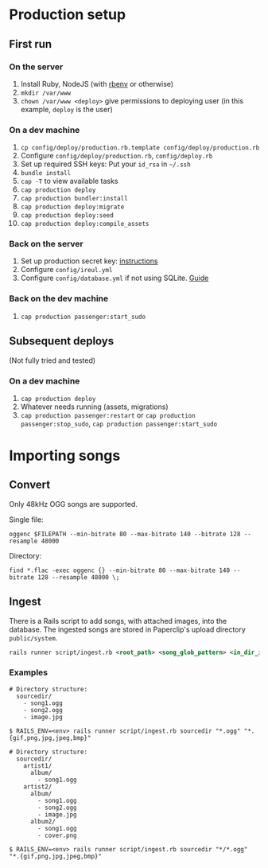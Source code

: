 # Production setup

## First run

### On the server
1. Install Ruby, NodeJS (with [rbenv](https://github.com/rbenv/rbenv) or otherwise)
2. `mkdir /var/www`
3. `chown /var/www <deploy>` give permissions to deploying user (in this example, `deploy` is the user)

### On a dev machine
1. `cp config/deploy/production.rb.template config/deploy/production.rb`
2. Configure `config/deploy/production.rb`, `config/deploy.rb`
3. Set up required SSH keys: Put your `id_rsa` in `~/.ssh`
4. `bundle install`
5. `cap -T` to view available tasks
6. `cap production deploy`
7. `cap production bundler:install`
8. `cap production deploy:migrate`
9. `cap production deploy:seed`
10. `cap production deploy:compile_assets`

### Back on the server
1. Set up production secret key: [instructions](http://stackoverflow.com/a/26172408)
2. Configure `config/ireul.yml`
3. Configure `config/database.yml` if not using SQLite. [Guide](http://edgeguides.rubyonrails.org/configuring.html#configuring-a-database)

### Back on the dev machine
1. `cap production passenger:start_sudo`

## Subsequent deploys
(Not fully tried and tested)

### On a dev machine
1. `cap production deploy`
2. Whatever needs running (assets, migrations)
3. `cap production passenger:restart` or `cap production passenger:stop_sudo`, `cap production passenger:start_sudo`

# Importing songs

## Convert

Only 48kHz OGG songs are supported.

Single file:

    oggenc $FILEPATH --min-bitrate 80 --max-bitrate 140 --bitrate 128 --resample 48000

Directory:

    find *.flac -exec oggenc {} --min-bitrate 80 --max-bitrate 140 --bitrate 128 --resample 48000 \;

## Ingest

There is a Rails script to add songs, with attached images, into the database. The ingested songs are stored in Paperclip's upload directory `public/system`.

```xml
rails runner script/ingest.rb <root_path> <song_glob_pattern> <in_dir_image_glob_pattern>
```

### Examples

```
# Directory structure:
  sourcedir/
    - song1.ogg
    - song2.ogg
    - image.jpg

$ RAILS_ENV=<env> rails runner script/ingest.rb sourcedir "*.ogg" "*.{gif,png,jpg,jpeg,bmp}"
```

```
# Directory structure:
  sourcedir/
    artist1/
      album/
        - song1.ogg
    artist2/
      album/
        - song1.ogg
        - song2.ogg
        - image.jpg
      album2/
        - song1.ogg
        - cover.png

$ RAILS_ENV=<env> rails runner script/ingest.rb sourcedir "*/*.ogg" "*.{gif,png,jpg,jpeg,bmp}"
```
